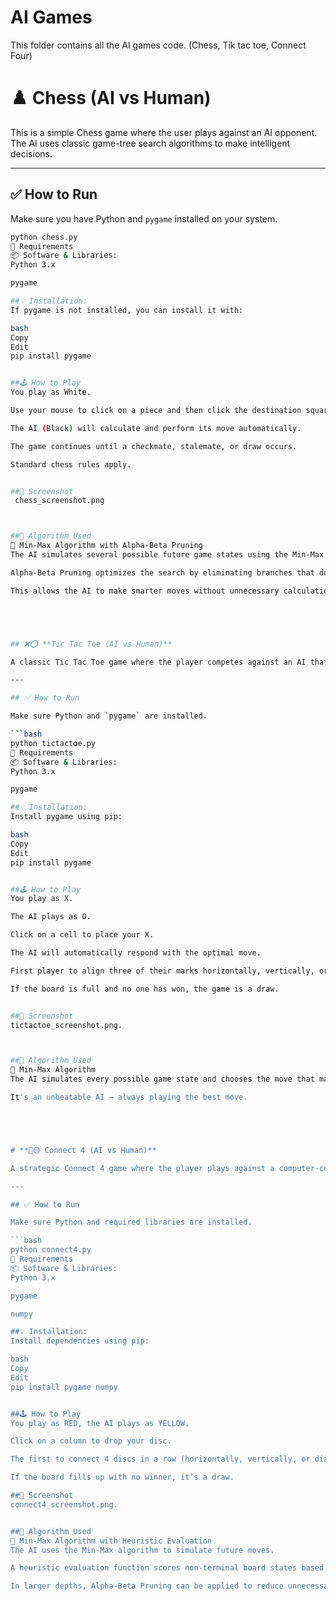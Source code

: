# AI Games

This folder contains all the AI games code. (Chess, Tik tac toe, Connect Four)


# ♟️ Chess (AI vs Human)

This is a simple Chess game where the user plays against an AI opponent. The AI uses classic game-tree search algorithms to make intelligent decisions.

---

## ✅ How to Run

Make sure you have Python and `pygame` installed on your system.

```bash
python chess.py
🔧 Requirements
📦 Software & Libraries:
Python 3.x

pygame

##💡 Installation:
If pygame is not installed, you can install it with:

bash
Copy
Edit
pip install pygame


##🕹️ How to Play
You play as White.

Use your mouse to click on a piece and then click the destination square to move.

The AI (Black) will calculate and perform its move automatically.

The game continues until a checkmate, stalemate, or draw occurs.

Standard chess rules apply.


##📸 Screenshot
 chess_screenshot.png



##🤖 Algorithm Used
🧠 Min-Max Algorithm with Alpha-Beta Pruning
The AI simulates several possible future game states using the Min-Max algorithm.

Alpha-Beta Pruning optimizes the search by eliminating branches that don’t need to be evaluated.

This allows the AI to make smarter moves without unnecessary calculations.





## ❌⭕ **Tic Tac Toe (AI vs Human)**

A classic Tic Tac Toe game where the player competes against an AI that plays optimally using the Min-Max algorithm.

---

## ✅ How to Run

Make sure Python and `pygame` are installed.

```bash
python tictactoe.py
🔧 Requirements
📦 Software & Libraries:
Python 3.x

pygame

##💡 Installation:
Install pygame using pip:

bash
Copy
Edit
pip install pygame


##🕹️ How to Play
You play as X.

The AI plays as O.

Click on a cell to place your X.

The AI will automatically respond with the optimal move.

First player to align three of their marks horizontally, vertically, or diagonally wins.

If the board is full and no one has won, the game is a draw.


##📸 Screenshot
tictactoe_screenshot.png.



##🤖 Algorithm Used
🧠 Min-Max Algorithm
The AI simulates every possible game state and chooses the move that maximizes its chance of winning (or minimizes your chance).

It's an unbeatable AI — always playing the best move.





# **🔴🟡 Connect 4 (AI vs Human)**

A strategic Connect 4 game where the player plays against a computer-controlled opponent using Min-Max with heuristic evaluation.

---

## ✅ How to Run

Make sure Python and required libraries are installed.

```bash
python connect4.py
🔧 Requirements
📦 Software & Libraries:
Python 3.x

pygame

numpy

##💡 Installation:
Install dependencies using pip:

bash
Copy
Edit
pip install pygame numpy


##🕹️ How to Play
You play as RED, the AI plays as YELLOW.

Click on a column to drop your disc.

The first to connect 4 discs in a row (horizontally, vertically, or diagonally) wins.

If the board fills up with no winner, it’s a draw.

##📸 Screenshot
connect4_screenshot.png.


##🤖 Algorithm Used
🧠 Min-Max Algorithm with Heuristic Evaluation
The AI uses the Min-Max algorithm to simulate future moves.

A heuristic evaluation function scores non-terminal board states based on opportunities to win.

In larger depths, Alpha-Beta Pruning can be applied to reduce unnecessary computation.



